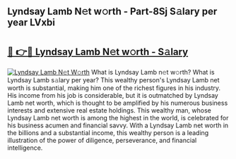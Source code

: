 ## Lyndsay Lamb N𝚎t w𝚘rth - Part-8Sj S𝚊lary per year LVxbi

# <h2><a href="http://gc0old.nevu.top/?p=Lyndsay+Lamb">🔗 👉🔴 Lyndsay Lamb N𝚎t w𝚘rth - S𝚊lary</a></h2>

[![Lyndsay Lamb N𝚎t W𝚘rth](https://i.imgur.com/Oavwk0R.jpeg)](http://gc0old.nevu.top/?p=Lyndsay+Lamb)
What is Lyndsay Lamb n𝚎t w𝚘rth? What is Lyndsay Lamb s𝚊lary per year?
This wealthy person's Lyndsay Lamb net worth is substantial, making him one of the richest figures in his industry. His income from his job is considerable, but it is outmatched by Lyndsay Lamb net worth, which is thought to be amplified by his numerous business interests and extensive real estate holdings. This wealthy man, whose Lyndsay Lamb net worth is among the highest in the world, is celebrated for his business acumen and financial savvy. With a Lyndsay Lamb net worth in the billions and a substantial income, this wealthy person is a leading illustration of the power of diligence, perseverance, and financial intelligence.
